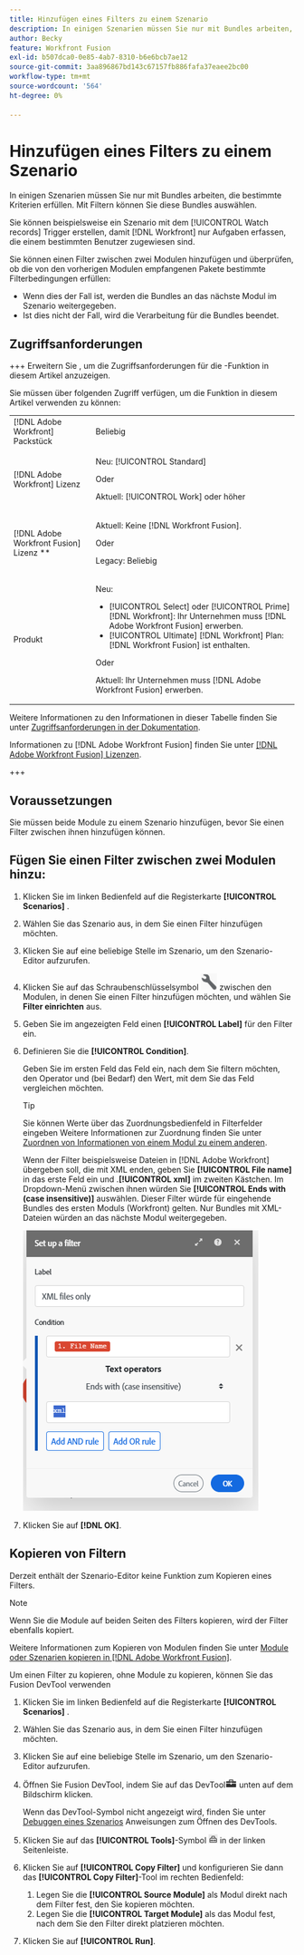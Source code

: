 ```yaml
---
title: Hinzufügen eines Filters zu einem Szenario
description: In einigen Szenarien müssen Sie nur mit Bundles arbeiten, die bestimmte Kriterien erfüllen. Mit Filtern können Sie diese Bundles auswählen.
author: Becky
feature: Workfront Fusion
exl-id: b507dca0-0e85-4ab7-8310-b6e6bcb7ae12
source-git-commit: 3aa896867bd143c67157fb886fafa37eaee2bc00
workflow-type: tm+mt
source-wordcount: '564'
ht-degree: 0%

---
```


# Hinzufügen eines Filters zu einem Szenario

In einigen Szenarien müssen Sie nur mit Bundles arbeiten, die bestimmte Kriterien erfüllen. Mit Filtern können Sie diese Bundles auswählen.

Sie können beispielsweise ein Szenario mit dem [!UICONTROL Watch records] Trigger erstellen, damit [!DNL Workfront] nur Aufgaben erfassen, die einem bestimmten Benutzer zugewiesen sind.

Sie können einen Filter zwischen zwei Modulen hinzufügen und überprüfen, ob die von den vorherigen Modulen empfangenen Pakete bestimmte Filterbedingungen erfüllen:

* Wenn dies der Fall ist, werden die Bundles an das nächste Modul im Szenario weitergegeben.
* Ist dies nicht der Fall, wird die Verarbeitung für die Bundles beendet.

## Zugriffsanforderungen

+++ Erweitern Sie , um die Zugriffsanforderungen für die -Funktion in diesem Artikel anzuzeigen.

Sie müssen über folgenden Zugriff verfügen, um die Funktion in diesem Artikel verwenden zu können:

<table style="table-layout:auto">
 <col> 
 <col> 
 <tbody> 
  <tr> 
   <td role="rowheader">[!DNL Adobe Workfront] Packstück</td> 
   <td> <p>Beliebig</p> </td> 
  </tr> 
  <tr data-mc-conditions=""> 
   <td role="rowheader">[!DNL Adobe Workfront] Lizenz</td> 
   <td> <p>Neu: [!UICONTROL Standard]</p><p>Oder</p><p>Aktuell: [!UICONTROL Work] oder höher</p> </td> 
  </tr> 
  <tr> 
   <td role="rowheader">[!DNL Adobe Workfront Fusion] Lizenz **</td> 
   <td>
   <p>Aktuell: Keine [!DNL Workfront Fusion].</p>
   <p>Oder</p>
   <p>Legacy: Beliebig </p>
   </td> 
  </tr> 
  <tr> 
   <td role="rowheader">Produkt</td> 
   <td>
   <p>Neu:</p> <ul><li>[!UICONTROL Select] oder [!UICONTROL Prime] [!DNL Workfront]: Ihr Unternehmen muss [!DNL Adobe Workfront Fusion] erwerben.</li><li>[!UICONTROL Ultimate] [!DNL Workfront] Plan: [!DNL Workfront Fusion] ist enthalten.</li></ul>
   <p>Oder</p>
   <p>Aktuell: Ihr Unternehmen muss [!DNL Adobe Workfront Fusion] erwerben.</p>
   </td> 
  </tr>
 </tbody> 
</table>

Weitere Informationen zu den Informationen in dieser Tabelle finden Sie unter [Zugriffsanforderungen in der Dokumentation](/help/workfront-fusion/references/licenses-and-roles/access-level-requirements-in-documentation.md).

Informationen zu [!DNL Adobe Workfront Fusion] finden Sie unter [[!DNL Adobe Workfront Fusion] Lizenzen](/help/workfront-fusion/set-up-and-manage-workfront-fusion/licensing-operations-overview/license-automation-vs-integration.md).

+++

## Voraussetzungen

Sie müssen beide Module zu einem Szenario hinzufügen, bevor Sie einen Filter zwischen ihnen hinzufügen können.

## Fügen Sie einen Filter zwischen zwei Modulen hinzu:

1. Klicken Sie im linken Bedienfeld auf die Registerkarte **[!UICONTROL Scenarios]** .
1. Wählen Sie das Szenario aus, in dem Sie einen Filter hinzufügen möchten.
1. Klicken Sie auf eine beliebige Stelle im Szenario, um den Szenario-Editor aufzurufen.
1. Klicken Sie auf das Schraubenschlüsselsymbol ![Schraubenschlüsselsymbol](assets/wrench-icon.png) zwischen den Modulen, in denen Sie einen Filter hinzufügen möchten, und wählen Sie **Filter einrichten** aus.
1. Geben Sie im angezeigten Feld einen **[!UICONTROL Label]** für den Filter ein.
1. Definieren Sie die **[!UICONTROL Condition]**.

   Geben Sie im ersten Feld das Feld ein, nach dem Sie filtern möchten, den Operator und (bei Bedarf) den Wert, mit dem Sie das Feld vergleichen möchten.

   >[!TIP]
   >
   >Sie können Werte über das Zuordnungsbedienfeld in Filterfelder eingeben
   >Weitere Informationen zur Zuordnung finden Sie unter [Zuordnen von Informationen von einem Modul zu einem anderen](/help/workfront-fusion/create-scenarios/map-data/map-data-from-one-to-another.md).

   Wenn der Filter beispielsweise Dateien in [!DNL Adobe Workfront] übergeben soll, die mit XML enden, geben Sie **[!UICONTROL File name]** in das erste Feld ein und .**[!UICONTROL xml]** im zweiten Kästchen. Im Dropdown-Menü zwischen ihnen würden Sie **[!UICONTROL Ends with (case insensitive)]** auswählen. Dieser Filter würde für eingehende Bundles des ersten Moduls (Workfront) gelten. Nur Bundles mit XML-Dateien würden an das nächste Modul weitergegeben.

   ![Filter einrichten](assets/set-up-filter-box.png)

1. Klicken Sie auf **[!DNL OK]**.

## Kopieren von Filtern

Derzeit enthält der Szenario-Editor keine Funktion zum Kopieren eines Filters.

>[!NOTE]
>
>Wenn Sie die Module auf beiden Seiten des Filters kopieren, wird der Filter ebenfalls kopiert.
>
>Weitere Informationen zum Kopieren von Modulen finden Sie unter [Module oder Szenarien kopieren in [!DNL Adobe Workfront Fusion]](/help/workfront-fusion/create-scenarios/add-modules/copy-modules-or-scenarios.md).

Um einen Filter zu kopieren, ohne Module zu kopieren, können Sie das Fusion DevTool verwenden

1. Klicken Sie im linken Bedienfeld auf die Registerkarte **[!UICONTROL Scenarios]** .
1. Wählen Sie das Szenario aus, in dem Sie einen Filter hinzufügen möchten.
1. Klicken Sie auf eine beliebige Stelle im Szenario, um den Szenario-Editor aufzurufen.
1. Öffnen Sie Fusion DevTool, indem Sie auf das DevTool![Symbol (DevTool](assets/debugger-icon.png) unten auf dem Bildschirm klicken.

   Wenn das DevTool-Symbol nicht angezeigt wird, finden Sie unter [Debuggen eines Szenarios](/help/workfront-fusion/manage-scenarios/debug-a-scenario.md) Anweisungen zum Öffnen des DevTools.

1. Klicken Sie auf das **[!UICONTROL Tools]**-Symbol ![DevTool](assets/devtools-tools-icon.png) in der linken Seitenleiste.

1. Klicken Sie auf **[!UICONTROL Copy Filter]** und konfigurieren Sie dann das **[!UICONTROL Copy Filter]**-Tool im rechten Bedienfeld:

   1. Legen Sie die **[!UICONTROL Source Module]** als Modul direkt nach dem Filter fest, den Sie kopieren möchten.
   1. Legen Sie die **[!UICONTROL Target Module]** als das Modul fest, nach dem Sie den Filter direkt platzieren möchten.

1. Klicken Sie auf **[!UICONTROL Run]**.
